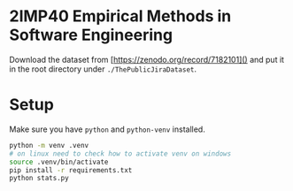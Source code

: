 # 2IMP40 Empirical Methods in Software Engineering
Download the dataset from [https://zenodo.org/record/7182101]() and put it in the root directory under
`./ThePublicJiraDataset`.

# Setup
Make sure you have `python` and `python-venv` installed.
```bash
python -m venv .venv
# on linux need to check how to activate venv on windows
source .venv/bin/activate
pip install -r requirements.txt
python stats.py
```